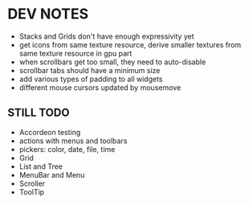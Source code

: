 # DEV NOTES

- Stacks and Grids don't have enough expressivity yet
- get icons from same texture resource, derive smaller textures from same texture resource in gpu part
- when scrollbars get too small, they need to auto-disable
- scrollbar tabs should have a minimum size
- add various types of padding to all widgets
- different mouse cursors updated by mousemove

## STILL TODO

- Accordeon testing
- actions with menus and toolbars
- pickers: color, date, file, time
- Grid
- List and Tree
- MenuBar and Menu
- Scroller
- ToolTip
